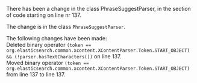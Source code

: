 There has been a change in the class PhraseSuggestParser, in the section of code starting on line nr 137.
  
The change is in the class ```PhraseSuggestParser```.
  
The following changes have been made:  
Deleted binary operator ```(token == org.elasticsearch.common.xcontent.XContentParser.Token.START_OBJECT) && (!parser.hasTextCharacters())``` on line 137.  
Moved binary operator ```(token == org.elasticsearch.common.xcontent.XContentParser.Token.START_OBJECT)``` from line 137 to line 137.  
